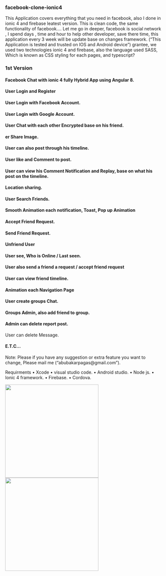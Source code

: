 ### facebook-clone-ionic4
This Application  covers everything that you need in facebook, also I done in ionic 4 and firebase leatest version. This is clean code, the same functionality of facebook…. 
Let me go in deeper, facebook is social network , I spend days , time and hour to help other developer, save there time, this application every 3 week will be update base on changes framework.
(“This Application is tested and trusted  on IOS and Android device”) grantee, we used two technologies ionic 4 and firebase, also the language used SASS, Which is known as CSS styling for each pages, and typescript?

### 1st Version
<h4> Facebook Chat with ionic 4 fully Hybrid App using Angular 8.</h4>
<h4> User Login and Register </h4>
<h4>User Login with Facebook Account.</h4>
<h4>User Login with Google Account.</h4>
<h4>	User Chat with each other Encrypted base on his friend.<h4>
<h4>er Share Image.</h4>
<h4>User can also post through his timeline.</h4>
<h4>User like and Comment to post.</h4>
<h4>User can view his Comment Notification and Replay, base on what his post on the timeline.</h4>
<h4>Location sharing.</h4>
<h4>User Search Friends.</h4>
<h4>Smooth Animation each notification, Toast, Pop up Animation</h4>
<h4>Accept Friend Request.</h4>
<h4>Send Friend Request.</h4>
<h4>Unfriend User</h4>
<h4>User see, Who is Online / Last seen.</h4>
<h4>User also send a friend a request / accept friend request</h4>
<h4>User can view friend timeline.</h4>
<h4>Animation each Navigation Page </h4>
<h4>User create groups Chat.</h4>
<h4>Groups Admin, also add friend to group.</h4>
<h4>Admin can delete report post.</h4>
</h4>User can delete Message.</h4>
<h4>E.T.C…</h4>
Note: <span>Please  if you have any suggestion or extra feature you want to change, Please mail me (“abubakarpagas@gmail.com”).</span>


Requirments
•	Xcode
•	visual studio code.
•	Android studio.
•	Node js.
•	Ionic 4 framework.
•	Firebase.
•	Cordova.


<img src="ss1.png" height="300em" /> <img src="ss2.png" height="300em" />

